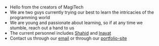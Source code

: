 -  Hello from the creators of MagiTech
-  We are two guys currently trying our best to learn the intricacies of the programming world
-  We are young and passionate about learning, so if at any time we stumble, reach out a hand to us
-  The current personnel includes [Shahid](https://github.com/Shahid-Rashid) and [Inayat](https://github.com/inayatbakshi46/)
-  Contact us through our [email](mailto:magitech19@gmail.com) or through our [portfolio-site](https://magi-tech.vercel.app/)

<!---
magitech19/magitech19 is a ✨ special ✨ repository because its `README.md` (this file) appears on your GitHub profile.
You can click the Preview link to take a look at your changes.
--->
